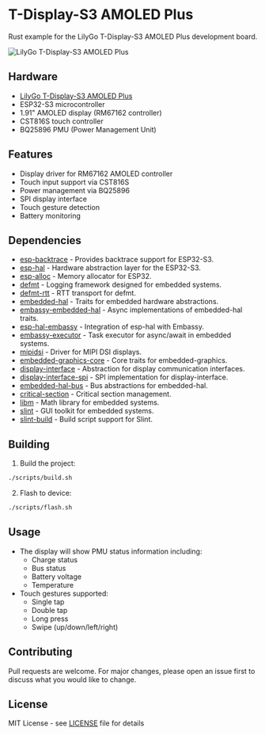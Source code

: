 # T-Display-S3 AMOLED Plus

Rust example for the LilyGo T-Display-S3 AMOLED Plus development board.


![LilyGo T-Display-S3 AMOLED Plus](https://lilygo.cc/cdn/shop/files/LILYGO-NEW-BOARDS.png)

## Hardware

- [LilyGo T-Display-S3 AMOLED Plus](https://lilygo.cc/products/t-display-s3-amoled-plus)
- ESP32-S3 microcontroller
- 1.91" AMOLED display (RM67162 controller)
- CST816S touch controller
- BQ25896 PMU (Power Management Unit)

## Features

- Display driver for RM67162 AMOLED controller
- Touch input support via CST816S
- Power management via BQ25896
- SPI display interface
- Touch gesture detection
- Battery monitoring

## Dependencies

- [esp-backtrace](https://crates.io/crates/esp-backtrace) - Provides backtrace support for ESP32-S3.
- [esp-hal](https://crates.io/crates/esp-hal) - Hardware abstraction layer for the ESP32-S3.
- [esp-alloc](https://crates.io/crates/esp-alloc) - Memory allocator for ESP32.
- [defmt](https://crates.io/crates/defmt) - Logging framework designed for embedded systems.
- [defmt-rtt](https://crates.io/crates/defmt-rtt) - RTT transport for defmt.
- [embedded-hal](https://crates.io/crates/embedded-hal) - Traits for embedded hardware abstractions.
- [embassy-embedded-hal](https://crates.io/crates/embassy-embedded-hal) - Async implementations of embedded-hal traits.
- [esp-hal-embassy](https://crates.io/crates/esp-hal-embassy) - Integration of esp-hal with Embassy.
- [embassy-executor](https://crates.io/crates/embassy-executor) - Task executor for async/await in embedded systems.
- [mipidsi](https://crates.io/crates/mipidsi) - Driver for MIPI DSI displays.
- [embedded-graphics-core](https://crates.io/crates/embedded-graphics-core) - Core traits for embedded-graphics.
- [display-interface](https://crates.io/crates/display-interface) - Abstraction for display communication interfaces.
- [display-interface-spi](https://crates.io/crates/display-interface-spi) - SPI implementation for display-interface.
- [embedded-hal-bus](https://crates.io/crates/embedded-hal-bus) - Bus abstractions for embedded-hal.
- [critical-section](https://crates.io/crates/critical-section) - Critical section management.
- [libm](https://crates.io/crates/libm) - Math library for embedded systems.
- [slint](https://crates.io/crates/slint) - GUI toolkit for embedded systems.
- [slint-build](https://crates.io/crates/slint-build) - Build script support for Slint.

## Building

1. Build the project:
```bash
./scripts/build.sh
```

2. Flash to device:
```bash
./scripts/flash.sh
```

## Usage

- The display will show PMU status information including:
  - Charge status
  - Bus status  
  - Battery voltage
  - Temperature
- Touch gestures supported:
  - Single tap
  - Double tap
  - Long press
  - Swipe (up/down/left/right)

## Contributing

Pull requests are welcome. For major changes, please open an issue first to discuss what you would like to change.

## License

MIT License - see [LICENSE](./LICENSE) file for details

